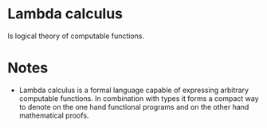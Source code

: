 # Lambda calculus

Is logical theory of computable functions. 

# Notes

- Lambda calculus is a formal language capable of expressing arbitrary computable functions. In combination with types it forms a compact way to denote on the one hand functional programs and on the other hand mathematical proofs.